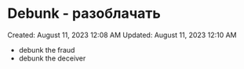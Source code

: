 # Debunk - разоблачать

Created: August 11, 2023 12:08 AM
Updated: August 11, 2023 12:10 AM

- debunk the fraud
- debunk the deceiver